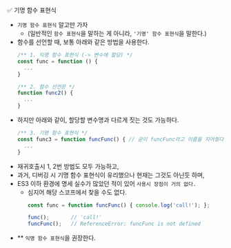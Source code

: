 ✅ 기명 함수 표현식

* `기명 함수 표현식` 알고만 가자
  * (일반적인 `함수 표현식`을 말하는 게 아니라, `'기명' 함수 표현식`을 말한다.)
* 함수를 선언할 때, 보통 아래와 같은 방법을 사용한다.
  ```js
  /** 1. 익명 함수 표현식 (-> 변수에 할당) */
  const func = function () {
    ...
  }

  /** 2. 함수 선언문 */
  function func2() {
    ...
  }
  ```
* 하지만 아래와 같이, 할당할 변수명과 다르게 짓는 것도 가능하다.
  ```js
  /** 3. 기명 함수 표현식 */
  const func3 = function funcFunc() { // 굳이 funcFunc라고 이름을 지어줬다.
    ...
  }
  ```
* 재귀호출시 1, 2번 방법도 모두 가능하고,
* 과거, 디버깅 시 기명 함수 표현식이 유리했으나 현재는 그것도 아닌듯 하며,
* ES3 이하 환경에 명세 실수가 많았던 적이 있어 `사용시 장점이 거의 없다.`
  * 심지어 해당 스코프에서 찾을 수도 없다.
    ```js
    const func = function funcFunc() { console.log('call!'); };

    func();       // 'call!'
    funcFunc();   // ReferenceError: funcFunc is not defined
    ```
* ** `익명 함수 표현식`을 권장한다.